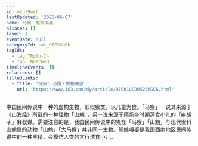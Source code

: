 ```yaml
---
id: o2u39wst
lastUpdated: '2025-06-07'
name: 马猴・熊娘噶婆
aliases: []
layer: 1
eventDate: null
categoryId: cat_OfFSSbRb
tagIds:
  - tag_TRpfu-I4
  - tag__NZec6vQ
timelineEvents: []
relations: []
titledLinks:
  - title: '链接: 马猴・熊娘噶婆'
    url: 'https://www.163.com/dy/article/D7G01USJ0523RGC6.html'
---
```

中国民间传说中一种的虚构生物，形似猴类，以儿童为食。「马猴」一说其来源于《山海经》所载的一种怪物「山魈」，另一说来源于隋炀帝时期蒸食小儿的「麻胡子」麻叔谋。需要注意的是，我国民间传说中的鬼怪「马猴」「山魈」与现代猴科山魈属的动物「山魈」「大马猴」并非同一生物。熊娘嘎婆是我国西南地区民间传说中的一种熊精，会模仿人类的言行诱食小儿。
